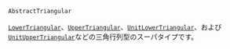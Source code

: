 ```julia
AbstractTriangular
```

[`LowerTriangular`](@ref)、[`UpperTriangular`](@ref)、[`UnitLowerTriangular`](@ref)、および[`UnitUpperTriangular`](@ref)などの三角行列型のスーパタイプです。
